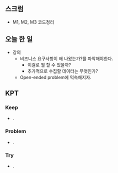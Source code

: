 ## 스크럼

- M1, M2, M3 코드정리

## 오늘 한 일

- 강의
  - 비즈니스 요구사항이 왜 나왔는가?를 파악해야한다.
    - 이걸로 뭘 할 수 있을까?
    - 추가적으로 수집할 데이터는 무엇인가?
  - Open-ended problem에 익숙해지자.

## KPT

### Keep

- .

### Problem

- .

### Try

- .
